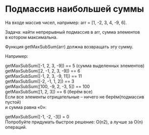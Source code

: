 # Подмассив наибольшей суммы                                            <br/>

На входе массив чисел, например: arr = [1, -2, 3, 4, -9, 6].            <br/>

Задача: найти непрерывный подмассив в arr, сумма элементов              <br/>
в котором максимальна.                                                  <br/>

Функция getMaxSubSum(arr) должна возвращать эту сумму.                  <br/>

Например:                                                               <br/>

getMaxSubSum([-1, 2, 3, -9]) == 5 (сумма выделенных элементов)          <br/>
getMaxSubSum([2, -1, 2, 3, -9]) == 6                                    <br/>
getMaxSubSum([-1, 2, 3, -9, 11]) == 11                                  <br/>
getMaxSubSum([-2, -1, 1, 2]) == 3                                       <br/>
getMaxSubSum([100, -9, 2, -3, 5]) == 100                                <br/>
getMaxSubSum([1, 2, 3]) == 6 (берём все)                                <br/>
Если все элементы отрицательные – ничего не берём(подмассив пустой)     <br/>
и сумма равна «0»:                                                      <br/>

getMaxSubSum([-1, -2, -3]) = 0                                          <br/>
Попробуйте придумать быстрое решение: O(n2), а лучше за О(n) операций.  <br/>                       